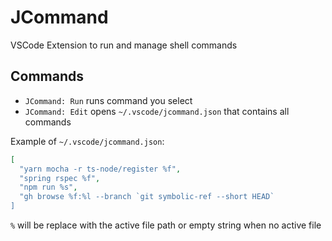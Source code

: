 # JCommand

VSCode Extension to run and manage shell commands

## Commands

- `JCommand: Run` runs command you select
- `JCommand: Edit` opens `~/.vscode/jcommand.json` that contains all commands

Example of `~/.vscode/jcommand.json`:

```json
[
  "yarn mocha -r ts-node/register %f",
  "spring rspec %f",
  "npm run %s",
  "gh browse %f:%l --branch `git symbolic-ref --short HEAD`
]
```

`%` will be replace with the active file path or empty string when no active file
